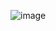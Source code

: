 ![image](https://github.com/KunjMaheshwari/Gemini-Chatbot/assets/93459418/b9978709-719b-405e-94f1-cabd1ff97772)
